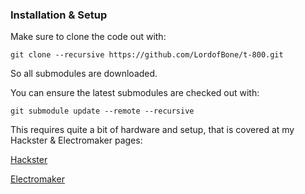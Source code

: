 ### Installation & Setup

Make sure to clone the code out with:

`git clone --recursive https://github.com/LordofBone/t-800.git`

So all submodules are downloaded.

You can ensure the latest submodules are checked out with:

`git submodule update --remote --recursive`

This requires quite a bit of hardware and setup, that is covered at my Hackster & Electromaker pages:

[Hackster](https://www.hackster.io/314reactor/terminator-skull-9bf229) 

[Electromaker](https://www.electromaker.io/project/view/)